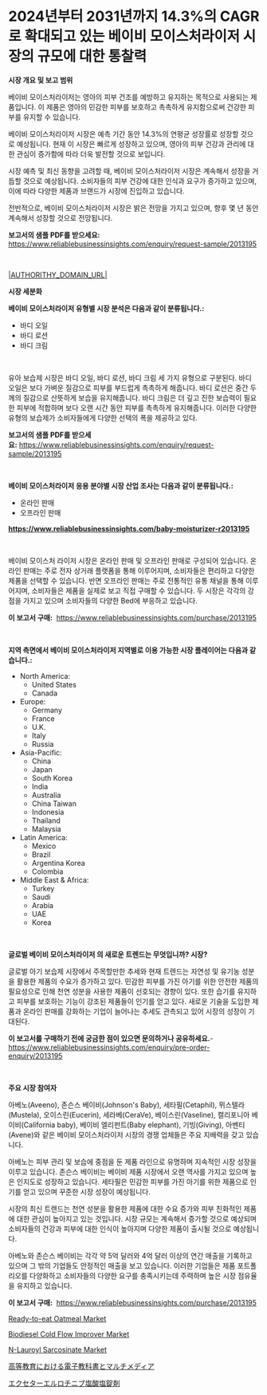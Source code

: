 <p><h1>2024년부터 2031년까지 14.3%의 CAGR로 확대되고 있는 베이비 모이스처라이저 시장의 규모에 대한 통찰력</h1></p><p><strong>시장 개요 및 보고 범위</strong></p>
<p><p>베이비 모이스처라이저는 영아의 피부 건조를 예방하고 유지하는 목적으로 사용되는 제품입니다. 이 제품은 영아의 민감한 피부를 보호하고 촉촉하게 유지함으로써 건강한 피부를 유지할 수 있습니다.</p><p>베이비 모이스처라이저 시장은 예측 기간 동안 14.3%의 연평균 성장률로 성장할 것으로 예상됩니다. 현재 이 시장은 빠르게 성장하고 있으며, 영아의 피부 건강과 관리에 대한 관심이 증가함에 따라 더욱 발전할 것으로 보입니다.</p><p>시장 예측 및 최신 동향을 고려할 때, 베이비 모이스처라이저 시장은 계속해서 성장을 거듭할 것으로 예상됩니다. 소비자들의 피부 건강에 대한 인식과 요구가 증가하고 있으며, 이에 따라 다양한 제품과 브랜드가 시장에 진입하고 있습니다.</p><p>전반적으로, 베이비 모이스처라이저 시장은 밝은 전망을 가지고 있으며, 향후 몇 년 동안 계속해서 성장할 것으로 전망됩니다.</p></p>
<p><strong>보고서의 샘플 PDF를 받으세요:</strong> <a href="https://www.reliablebusinessinsights.com/enquiry/request-sample/2013195">https://www.reliablebusinessinsights.com/enquiry/request-sample/2013195</a></p>
<p>&nbsp;</p>
<p><a href="|AUTHORITHY_DOMAIN_URL|">|AUTHORITHY_DOMAIN_URL|</a></p>
<p><strong>시장 세분화</strong></p>
<p><strong>베이비 모이스처라이저 유형별 시장 분석은 다음과 같이 분류됩니다.:</strong></p>
<p><ul><li>바디 오일</li><li>바디 로션</li><li>바디 크림</li></ul></p>
<p>&nbsp;</p>
<p><p>유아 보습제 시장은 바디 오일, 바디 로션, 바디 크림 세 가지 유형으로 구분된다. 바디 오일은 보다 가벼운 질감으로 피부를 부드럽게 촉촉하게 해줍니다. 바디 로션은 중간 두께의 질감으로 산뜻하게 보습을 유지해줍니다. 바디 크림은 더 깊고 진한 보습력이 필요한 피부에 적합하며 보다 오랜 시간 동안 피부를 촉촉하게 유지해줍니다. 이러한 다양한 유형의 보습제가 소비자들에게 다양한 선택의 폭을 제공하고 있다.</p></p>
<p><strong>보고서의 샘플 PDF를 받으세요:</strong>&nbsp;<a href="https://www.reliablebusinessinsights.com/enquiry/request-sample/2013195">https://www.reliablebusinessinsights.com/enquiry/request-sample/2013195</a></p>
<p>&nbsp;</p>
<p><strong> 베이비 모이스처라이저 응용 분야별 시장 산업 조사는 다음과 같이 분류됩니다.:</strong></p>
<p><ul><li>온라인 판매</li><li>오프라인 판매</li></ul></p>
<p><strong><a href="https://www.reliablebusinessinsights.com/baby-moisturizer-r2013195">https://www.reliablebusinessinsights.com/baby-moisturizer-r2013195</a></strong></p>
<p>&nbsp;</p>
<p><p>베이비 모이스처 라이저 시장은 온라인 판매 및 오프라인 판매로 구성되어 있습니다. 온라인 판매는 주로 전자 상거래 플랫폼을 통해 이루어지며, 소비자들은 편리하고 다양한 제품을 선택할 수 있습니다. 반면 오프라인 판매는 주로 전통적인 유통 채널을 통해 이루어지며, 소비자들은 제품을 실제로 보고 직접 구매할 수 있습니다. 두 시장은 각각의 강점을 가지고 있으며 소비자들의 다양한 Bed에 부응하고 있습니다.</p></p>
<p><strong>이 보고서 구매:</strong>&nbsp; <a href="https://www.reliablebusinessinsights.com/purchase/2013195">https://www.reliablebusinessinsights.com/purchase/2013195</a></p>
<p>&nbsp;</p>
<p><strong>지역 측면에서 베이비 모이스처라이저 지역별로 이용 가능한 시장 플레이어는 다음과 같습니다.:</strong></p>
<p><ul>
    <li>
        North America:
        <ul>
            <li>United States</li>
            <li>Canada</li>
        </ul>
    </li>
    <li>
        Europe:
        <ul>
            <li>Germany</li>
            <li>France</li>
            <li>U.K.</li>
            <li>Italy</li>
            <li>Russia</li>
        </ul>
    </li>
    <li>
        Asia-Pacific:
        <ul>
            <li>China</li>
            <li>Japan</li>
            <li>South Korea</li>
            <li>India</li>
            <li>Australia</li>
            <li>China Taiwan</li>
            <li>Indonesia</li>
            <li>Thailand</li>
            <li>Malaysia</li>
        </ul>
    </li>
    <li>
        Latin America:
        <ul>
            <li>Mexico</li>
            <li>Brazil</li>
            <li>Argentina Korea</li>
            <li>Colombia</li>
        </ul>
    </li>
    <li>
        Middle East & Africa:
        <ul>
            <li>Turkey</li>
            <li>Saudi</li>
            <li>Arabia</li>
            <li>UAE</li>
            <li>Korea</li>
        </ul>
    </li>
    </ul></p>
<p>&nbsp;</p>
<p><strong>글로벌 베이비 모이스처라이저 의 새로운 트렌드는 무엇입니까? 시장?</strong></p>
<p><p>글로벌 아기 보습제 시장에서 주목할만한 추세와 현재 트렌드는 자연성 및 유기농 성분을 활용한 제품의 수요가 증가하고 있다. 민감한 피부를 가진 아기를 위한 안전한 제품의 필요성으로 인해 천연 성분을 사용한 제품이 선호되는 경향이 있다. 또한 습기를 유지하고 피부를 보호하는 기능이 강조된 제품들이 인기를 얻고 있다. 새로운 기술을 도입한 제품과 온라인 판매를 강화하는 기업이 늘어나는 추세도 관측되고 있어 시장의 성장이 기대된다.</p></p>
<p><strong>이 보고서를 구매하기 전에 궁금한 점이 있으면 문의하거나 공유하세요.</strong>- <a href="https://www.reliablebusinessinsights.com/enquiry/pre-order-enquiry/2013195">https://www.reliablebusinessinsights.com/enquiry/pre-order-enquiry/2013195</a></p>
<p>&nbsp;</p>
<p><strong>주요 시장 참여자</strong></p>
<p><p>아베노(Aveeno), 존슨스 베이비(Johnson's Baby), 세타필(Cetaphil), 뮈스텔라(Mustela), 오이스린(Eucerin), 세라베(CeraVe), 베이스린(Vaseline), 캘리포니아 베이비(California baby), 베이비 엘리펀트(Baby elephant), 기빙(Giving), 아벤티(Avene)와 같은 베이비 모이스처라이저 시장의 경쟁 업체들은 주요 지배력을 갖고 있습니다.</p><p>아베노는 피부 관리 및 보습에 중점을 둔 제품 라인으로 유명하며 지속적인 시장 성장을 이루고 있습니다. 존슨스 베이비는 베이비 제품 시장에서 오랜 역사를 가지고 있으며 높은 인지도로 성장하고 있습니다. 세타필은 민감한 피부를 가진 아기를 위한 제품으로 인기를 얻고 있으며 꾸준한 시장 성장이 예상됩니다.</p><p>시장의 최신 트렌드는 천연 성분을 활용한 제품에 대한 수요 증가와 피부 친화적인 제품에 대한 관심이 높아지고 있는 것입니다. 시장 규모는 계속해서 증가할 것으로 예상되며 소비자들의 건강과 피부에 대한 인식이 높아지며 다양한 제품이 출시될 것으로 예상됩니다.</p><p>아베노와 존슨스 베이비는 각각 약 5억 달러와 4억 달러 이상의 연간 매출을 기록하고 있으며 그 밖의 기업들도 안정적인 매출을 보고 있습니다. 이러한 기업들은 제품 포트폴리오를 다양화하고 소비자들의 다양한 요구를 충족시키는데 주력하며 높은 시장 점유율을 유지하고 있습니다.</p></p>
<p><strong>이 보고서 구매:</strong>&nbsp;&nbsp;<a href="https://www.reliablebusinessinsights.com/purchase/2013195">https://www.reliablebusinessinsights.com/purchase/2013195</a></p>
<p><p><a href="https://issuu.com/reportprime-2/docs/ready-to-eat-oatmeal-market-size-2030.pptx">Ready-to-eat Oatmeal Market</a></p><p><a href="https://github.com/sifatuddin25/Market-Research-Report-List-1/blob/main/biodiesel-cold-flow-improver-market.md">Biodiesel Cold Flow Improver Market</a></p><p><a href="https://github.com/alexxisgm/Market-Research-Report-List-1/blob/main/n-lauroyl-sarcosinate-market.md">N-Lauroyl Sarcosinate Market</a></p><p><a href="https://github.com/CloydAbbott2023/Market-Research-Report-List-2/blob/main/7907467117803.md">高等教育における電子教科書とマルチメディア</a></p><p><a href="https://github.com/Fatimaklein1/Market-Research-Report-List-1/blob/main/4329004117804.md">エクセターエルロチニブ塩酸塩錠剤</a></p></p>